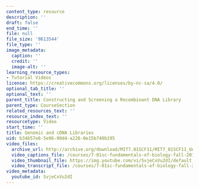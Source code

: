 ```yaml
---
content_type: resource
description: ''
draft: false
end_time: ''
file: null
file_size: '9613544'
file_type: ''
image_metadata:
  caption: ''
  credit: ''
  image-alt: ''
learning_resource_types:
- Tutorial Videos
license: https://creativecommons.org/licenses/by-nc-sa/4.0/
optional_tab_title: ''
optional_text: ''
parent_title: Constructing and Screening a Recombinant DNA Library
parent_type: CourseSection
related_resources_text: ''
resource_index_text: ''
resourcetype: Video
start_time: ''
title: Genomic and cDNA Libraries
uid: b34b57e6-5e96-90d4-a226-0e15b740b195
video_files:
  archive_url: http://archive.org/download/MIT7.01SCF11/MIT7_01SCF11_Un4Ses3_Rec_300k.mp4
  video_captions_file: /courses/7-01sc-fundamentals-of-biology-fall-2011/00bdf0e90ea05dad832ef55af840e2df_SvjeCxVu2dI.vtt
  video_thumbnail_file: https://img.youtube.com/vi/SvjeCxVu2dI/default.jpg
  video_transcript_file: /courses/7-01sc-fundamentals-of-biology-fall-2011/1ab7872d3c145b1d3af260997fdc39fa_SvjeCxVu2dI.pdf
video_metadata:
  youtube_id: SvjeCxVu2dI
---
```

